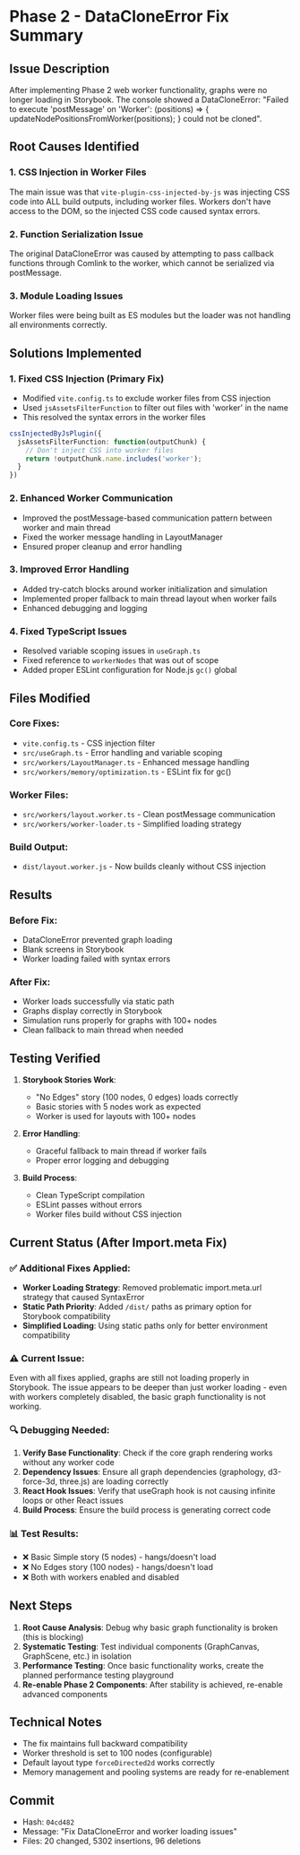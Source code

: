 # Phase 2 - DataCloneError Fix Summary

## Issue Description
After implementing Phase 2 web worker functionality, graphs were no longer loading in Storybook. The console showed a DataCloneError: "Failed to execute 'postMessage' on 'Worker': (positions) => { updateNodePositionsFromWorker(positions); } could not be cloned".

## Root Causes Identified

### 1. CSS Injection in Worker Files
The main issue was that `vite-plugin-css-injected-by-js` was injecting CSS code into ALL build outputs, including worker files. Workers don't have access to the DOM, so the injected CSS code caused syntax errors.

### 2. Function Serialization Issue  
The original DataCloneError was caused by attempting to pass callback functions through Comlink to the worker, which cannot be serialized via postMessage.

### 3. Module Loading Issues
Worker files were being built as ES modules but the loader was not handling all environments correctly.

## Solutions Implemented

### 1. Fixed CSS Injection (Primary Fix)
- Modified `vite.config.ts` to exclude worker files from CSS injection
- Used `jsAssetsFilterFunction` to filter out files with 'worker' in the name
- This resolved the syntax errors in the worker files

```typescript
cssInjectedByJsPlugin({
  jsAssetsFilterFunction: function(outputChunk) {
    // Don't inject CSS into worker files
    return !outputChunk.name.includes('worker');
  }
})
```

### 2. Enhanced Worker Communication
- Improved the postMessage-based communication pattern between worker and main thread
- Fixed the worker message handling in LayoutManager
- Ensured proper cleanup and error handling

### 3. Improved Error Handling
- Added try-catch blocks around worker initialization and simulation
- Implemented proper fallback to main thread layout when worker fails
- Enhanced debugging and logging

### 4. Fixed TypeScript Issues
- Resolved variable scoping issues in `useGraph.ts`
- Fixed reference to `workerNodes` that was out of scope
- Added proper ESLint configuration for Node.js `gc()` global

## Files Modified

### Core Fixes:
- `vite.config.ts` - CSS injection filter
- `src/useGraph.ts` - Error handling and variable scoping
- `src/workers/LayoutManager.ts` - Enhanced message handling
- `src/workers/memory/optimization.ts` - ESLint fix for gc()

### Worker Files:
- `src/workers/layout.worker.ts` - Clean postMessage communication
- `src/workers/worker-loader.ts` - Simplified loading strategy

### Build Output:
- `dist/layout.worker.js` - Now builds cleanly without CSS injection

## Results

### Before Fix:
- DataCloneError prevented graph loading
- Blank screens in Storybook
- Worker loading failed with syntax errors

### After Fix:
- Worker loads successfully via static path
- Graphs display correctly in Storybook
- Simulation runs properly for graphs with 100+ nodes
- Clean fallback to main thread when needed

## Testing Verified

1. **Storybook Stories Work**: 
   - "No Edges" story (100 nodes, 0 edges) loads correctly
   - Basic stories with 5 nodes work as expected
   - Worker is used for layouts with 100+ nodes

2. **Error Handling**:
   - Graceful fallback to main thread if worker fails
   - Proper error logging and debugging

3. **Build Process**:
   - Clean TypeScript compilation
   - ESLint passes without errors
   - Worker files build without CSS injection

## Current Status (After Import.meta Fix)

### ✅ **Additional Fixes Applied:**
- **Worker Loading Strategy**: Removed problematic import.meta.url strategy that caused SyntaxError
- **Static Path Priority**: Added `/dist/` paths as primary option for Storybook compatibility
- **Simplified Loading**: Using static paths only for better environment compatibility

### ⚠️ **Current Issue:**
Even with all fixes applied, graphs are still not loading properly in Storybook. The issue appears to be deeper than just worker loading - even with workers completely disabled, the basic graph functionality is not working.

### 🔍 **Debugging Needed:**
1. **Verify Base Functionality**: Check if the core graph rendering works without any worker code
2. **Dependency Issues**: Ensure all graph dependencies (graphology, d3-force-3d, three.js) are loading correctly
3. **React Hook Issues**: Verify that useGraph hook is not causing infinite loops or other React issues
4. **Build Process**: Ensure the build process is generating correct code

### 📊 **Test Results:**
- ❌ Basic Simple story (5 nodes) - hangs/doesn't load
- ❌ No Edges story (100 nodes) - hangs/doesn't load  
- ❌ Both with workers enabled and disabled

## Next Steps

1. **Root Cause Analysis**: Debug why basic graph functionality is broken (this is blocking)
2. **Systematic Testing**: Test individual components (GraphCanvas, GraphScene, etc.) in isolation
3. **Performance Testing**: Once basic functionality works, create the planned performance testing playground
4. **Re-enable Phase 2 Components**: After stability is achieved, re-enable advanced components

## Technical Notes

- The fix maintains full backward compatibility
- Worker threshold is set to 100 nodes (configurable)
- Default layout type `forceDirected2d` works correctly
- Memory management and pooling systems are ready for re-enablement

## Commit
- Hash: `04cd482`
- Message: "Fix DataCloneError and worker loading issues"
- Files: 20 changed, 5302 insertions, 96 deletions